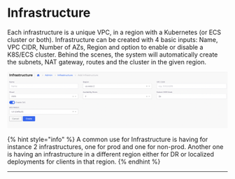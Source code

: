 # Infrastructure

Each infrastructure is a unique VPC, in a region with a Kubernetes (or ECS cluster or both). Infrastructure can be created with 4 basic inputs: Name, VPC CIDR, Number of AZs, Region and option to enable or disable a K8S/ECS cluster. Behind the scenes, the system will automatically create the subnets, NAT gateway, routes and the cluster in the given region.

![Menu to create Infrastructure](<../../.gitbook/assets/Screen Shot 2022-03-12 at 7.30.34 PM.png>)

{% hint style="info" %}
A common use for Infrastructure is having for instance 2 infrastructures, one for prod and one for non-prod. Another one is having an infrastructure in a different region either for DR or localized deployments for clients in that region.
{% endhint %}

***
